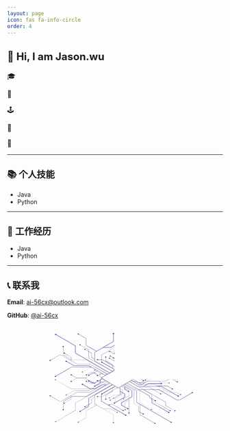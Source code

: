 ```yaml
---
layout: page
icon: fas fa-info-circle
order: 4
---
```


<div style="font-size: 1rem;">
  <h2>  👋 Hi, I am Jason.wu</h2>
  <p>   🎓  </p>
  <p>   🌱  </p>
  <p>   🕹️  </p>
  <p>   🎸  </p>
  <p>   👾  </p>
</div>

---
## 📚 个人技能
- Java
- Python

---
## 🔧 工作经历
- Java
- Python

---
## 📞 联系我

<i class="fas fa-envelope" aria-hidden="true"></i> **Email**: [ai-56cx@outlook.com](mailto:ai-56cx@outlook.com")

<i class="fab fa-github" aria-hidden="true"></i> **GitHub**: [@ai-56cx](https://github.com/ai-56cx)


<svg xmlns="http://www.w3.org/2000/svg" xmlns:xlink="http://www.w3.org/1999/xlink"
     viewBox="-250 200 1300 600" style="margin-left:auto; margin-right:auto; display:block;">
    <defs>
        <linearGradient id="Dégradé_sans_nom_4" x1="397.3" y1="531.55" x2="398.77" y2="531.55" gradientTransform="matrix(1, 0, 0, -1, 0, 1002)" gradientUnits="userSpaceOnUse">
            <stop offset="0" stop-color="#f5f5f5" stop-opacity="0.7"/>
            <stop offset="1" stop-color="#303030" stop-opacity="0.3"/>
        </linearGradient>
        <linearGradient id="Dégradé_sans_nom_5" x1="-71.63" y1="1086.96" x2="-71.63" y2="1203.04" gradientTransform="matrix(0.87, -0.5, 0, -1.15, 202.02, 1691.1)" gradientUnits="userSpaceOnUse">
            <stop offset="0" stop-color="#3f3fc2"/>
            <stop offset="0.09" stop-color="#3f3fc2"/>
            <stop offset="0.69" stop-color="#fff"/>
        </linearGradient>
        <linearGradient id="Dégradé_sans_nom_6" x1="-117.26" y1="1087.6" x2="-117.26" y2="1178.79" xlink:href="#Dégradé_sans_nom_5"/>
        <linearGradient id="Dégradé_sans_nom_7" x1="-140.02" y1="1086.96" x2="-140.02" y2="1203.04" xlink:href="#Dégradé_sans_nom_5"/>
        <linearGradient id="Dégradé_sans_nom_8" x1="-162.84" y1="1087.39" x2="-162.84" y2="1186.68" xlink:href="#Dégradé_sans_nom_5"/>
        <linearGradient id="Dégradé_sans_nom_9" x1="3024.62" y1="-260.2" x2="3024.62" y2="-144.13" gradientTransform="matrix(-0.87, -0.5, 0, -1.15, 2764.57, 1691.1)" xlink:href="#Dégradé_sans_nom_5"/>
        <linearGradient id="Dégradé_sans_nom_10" x1="3070.25" y1="-299.23" x2="3070.25" y2="-208.04" gradientTransform="matrix(-0.87, -0.5, 0, -1.15, 2764.57, 1691.1)" xlink:href="#Dégradé_sans_nom_5"/>
        <linearGradient id="Dégradé_sans_nom_11" x1="3093.01" y1="-319.7" x2="3093.01" y2="-203.63" gradientTransform="matrix(-0.87, -0.5, 0, -1.15, 2764.57, 1691.1)" xlink:href="#Dégradé_sans_nom_5"/>
        <linearGradient id="Dégradé_sans_nom_12" x1="56.64" y1="500.45" x2="44.9" y2="595.99" gradientTransform="matrix(1, 0, 0, -1, 0, 1002)" xlink:href="#Dégradé_sans_nom_5"/>
        <linearGradient id="Dégradé_sans_nom_13" x1="64.52" y1="585.05" x2="81.08" y2="592.79" gradientTransform="matrix(1, -0.01, -0.01, -1, -9.3, 1026.18)" xlink:href="#Dégradé_sans_nom_5"/>
        <linearGradient id="Dégradé_sans_nom_14" x1="84.31" y1="585.6" x2="114.29" y2="599.6" gradientTransform="matrix(1, -0.01, -0.01, -1, -9.3, 1026.18)" xlink:href="#Dégradé_sans_nom_5"/>
        <linearGradient id="Dégradé_sans_nom_15" x1="-94.51" y1="1086.73" x2="-94.51" y2="1202.81" xlink:href="#Dégradé_sans_nom_5"/>
        <linearGradient id="Dégradé_sans_nom_16" x1="3047.49" y1="-280.31" x2="3047.49" y2="-164.24" gradientTransform="matrix(-0.87, -0.5, 0, -1.15, 2764.57, 1691.1)" xlink:href="#Dégradé_sans_nom_5"/>
        <linearGradient id="Dégradé_sans_nom_17" x1="124.16" y1="607.81" x2="154.14" y2="621.82" gradientTransform="matrix(1, -0.01, -0.01, -1, -9.3, 1026.18)" xlink:href="#Dégradé_sans_nom_5"/>
        <linearGradient id="Dégradé_sans_nom_18" x1="144.36" y1="634.38" x2="174.34" y2="648.38" gradientTransform="matrix(1, -0.01, -0.01, -1, -9.3, 1026.18)" xlink:href="#Dégradé_sans_nom_5"/>
        <linearGradient id="Dégradé_sans_nom_19" x1="106.45" y1="579.15" x2="118.92" y2="584.97" gradientTransform="matrix(1, -0.01, -0.01, -1, -9.3, 1026.18)" xlink:href="#Dégradé_sans_nom_5"/>
        <linearGradient id="Dégradé_sans_nom_20" x1="3072.39" y1="-464.37" x2="3072.39" y2="-403.73" gradientTransform="matrix(-0.87, -0.5, 0, -1.15, 3394.98, 1691.1)" xlink:href="#Dégradé_sans_nom_5"/>
        <linearGradient id="Dégradé_sans_nom_21" x1="3049.57" y1="-465.06" x2="3049.57" y2="-377.24" gradientTransform="matrix(-0.87, -0.5, 0, -1.15, 3394.98, 1691.1)" xlink:href="#Dégradé_sans_nom_5"/>
        <linearGradient id="Dégradé_sans_nom_22" x1="3026.76" y1="-464.82" x2="3026.76" y2="-386.44" gradientTransform="matrix(-0.87, -0.5, 0, -1.15, 3394.98, 1691.1)" xlink:href="#Dégradé_sans_nom_5"/>
        <linearGradient id="Dégradé_sans_nom_23" x1="-119.4" y1="924.34" x2="-119.4" y2="984.97" gradientTransform="matrix(0.87, -0.5, 0, -1.15, 832.43, 1691.1)" xlink:href="#Dégradé_sans_nom_5"/>
        <linearGradient id="Dégradé_sans_nom_24" x1="-96.59" y1="903.81" x2="-96.59" y2="991.64" gradientTransform="matrix(0.87, -0.5, 0, -1.15, 832.43, 1691.1)" xlink:href="#Dégradé_sans_nom_5"/>
        <linearGradient id="Dégradé_sans_nom_25" x1="2831.03" y1="306.18" x2="2821.63" y2="382.71" gradientTransform="translate(3597 1002) rotate(180)" xlink:href="#Dégradé_sans_nom_5"/>
        <linearGradient id="Dégradé_sans_nom_26" x1="2830.12" y1="346.86" x2="2846.68" y2="354.59" gradientTransform="translate(3606.3 1026.18) rotate(-179.43)" xlink:href="#Dégradé_sans_nom_5"/>
        <linearGradient id="Dégradé_sans_nom_27" x1="2849.94" y1="347.34" x2="2879.92" y2="361.34" gradientTransform="translate(3606.3 1026.18) rotate(-179.43)" xlink:href="#Dégradé_sans_nom_5"/>
        <linearGradient id="Dégradé_sans_nom_28" x1="2872.09" y1="340.88" x2="2884.56" y2="346.7" gradientTransform="translate(3606.3 1026.18) rotate(-179.43)" xlink:href="#Dégradé_sans_nom_5"/>
        <radialGradient id="Dégradé_sans_nom" cx="-64.97" cy="1869.29" r="504.98" gradientTransform="matrix(0.72, 0, 0, -0.45, 702.38, 1207.55)" gradientUnits="userSpaceOnUse">
            <stop offset="0" stop-color="#14253a" stop-opacity="0.3"/>
            <stop offset="0.14" stop-color="#192a3f" stop-opacity="0.31"/>
            <stop offset="0.27" stop-color="#2a394c" stop-opacity="0.34"/>
            <stop offset="0.41" stop-color="#455363" stop-opacity="0.38"/>
            <stop offset="0.55" stop-color="#6c7684" stop-opacity="0.45"/>
            <stop offset="0.69" stop-color="#9da4ad" stop-opacity="0.53"/>
            <stop offset="0.82" stop-color="#d9dcdf" stop-opacity="0.64"/>
            <stop offset="0.9" stop-color="#fff" stop-opacity="0.7"/>
        </radialGradient>
        <linearGradient id="Dégradé_sans_nom_2" x1="443.16" y1="829.82" x2="874.22" y2="437.05" gradientTransform="matrix(1, 0, 0, -1, 0, 1002)" gradientUnits="userSpaceOnUse">
            <stop offset="0" stop-color="#f5f5f5" stop-opacity="0.7"/>
            <stop offset="1" stop-color="#0d0a3f" stop-opacity="0.3"/>
        </linearGradient>
        <linearGradient id="Dégradé_sans_nom_3" x1="397.3" y1="635.5" x2="915.3" y2="635.5" gradientTransform="matrix(1, 0, 0, -1, 0, 1002)" gradientUnits="userSpaceOnUse">
            <stop offset="0" stop-color="#f5f5f5" stop-opacity="0.5"/>
            <stop offset="1" stop-color="#0d0a3f" stop-opacity="0.3"/>
        </linearGradient>
        <clipPath id="clip-path">
            <polygon points="431.1 561.4 406.8 575.4 310.4 519.7 310.4 412.6 431.1 482.3 431.1 561.4" fill="none"/>
        </clipPath>
    </defs>
    <g id="circuits">
        <g id="circuits-2">
            <g id="blue">
                <path d="M386.9,462.6l-1-.6-61.8-35.7c1.2-.8,1.1-2.1-.3-2.9a5.9,5.9,0,0,0-5.2-.2l-.4.2-.5.3c-1,.9-.8,2.1.5,2.9a6.19,6.19,0,0,0,5,.3h.1l74,42.8v-1ZM370.5,361.1a.78.78,0,0,0,.4-.4,1.2,1.2,0,0,0,.4-.9c0-.6-.4-1.1-1.2-1.6a6.83,6.83,0,0,0-5.6,0,2.08,2.08,0,0,0-1.1,1.6,1.62,1.62,0,0,0,.3.9,2.83,2.83,0,0,0,.8.7,5.81,5.81,0,0,0,5,.2l27.8,16v-1Zm18.6,36.1-14.3-8.3c1-.9.9-2.1-.5-2.8a6.08,6.08,0,0,0-5.6,0c-1.5.8-1.5,2.2,0,3.2a6.7,6.7,0,0,0,5.2.1l14.3,8.3,5.5,3.1,3.6,2.1v-1Zm-19.2,5a1.5,1.5,0,0,0-.4-2.8,5.88,5.88,0,0,0-5.5,0c-1.6.8-1.6,2.3,0,3.2a5.59,5.59,0,0,0,4.9.2l28.4,16.3v-1Zm17,43.5-1-.6-62.4-36H298.7a3,3,0,0,0-1.1-1.2,6.83,6.83,0,0,0-5.6,0c-1.5,1-1.5,2.4,0,3.3a6.83,6.83,0,0,0,5.6,0,2.51,2.51,0,0,0,1.1-1.2h24.5l62.7,36.2,1,.6,10.4,6v-1ZM869.6,606.1a6.08,6.08,0,0,0-5.6,0c-1.3.7-1.5,2-.4,2.9l-72.9,42.1H772.4L665,589.1H542.4l-66.7-38.5-.9-.5-2.1-1.2,13.2-7.7,2.1,1.3,48.4,27.9H678.5l62.8,36.4,1.5.8L778,627.9c-1.1.9-.9,2.2.4,3a6.08,6.08,0,0,0,5.6,0c1.5-.9,1.5-2.4,0-3.2a6.19,6.19,0,0,0-5-.3l-34.4-19.8-1.5-.8-64.3-37.1H573.7l21.4-12.4,1.5-.8,4.6-2.7h74.3a2.73,2.73,0,0,0,1,1.2,6.42,6.42,0,0,0,5.7,0c1.5-.9,1.5-2.4,0-3.2a6.42,6.42,0,0,0-5.7,0,1.93,1.93,0,0,0-1,1.2H601l-6.1,3.5-1.5.8L572,569.6H536.7l-46.9-27.1-.9-.5-2.2-1.3,11.7-6.7,2.1,1.3.9.5,41.2,23.8h17.9l4.2-2.4,1.4-.8L596,539.1l.5-.3H705.4L725,527.5h-1.8l-18,10.4H596.3l-18.5,10.7-13.4,7.8-1.4.8-2.8,1.6H542.9l-32.1-18.5h16.1l15.5,9h12.3l1.1-.7,1.5-.8,24.3-14.1a6.87,6.87,0,0,0,5.1-.2c1.6-1,1.6-2.4,0-3.3a6.83,6.83,0,0,0-5.6,0c-1.4.8-1.5,2.1-.4,3l-5.2,3-3.5,2-16.4,9.6-1.2.6H542.7l-15.5-9H509.3l-7.1-4.1-.9-.5-2.1-1.3,10.4-6h-1.5l-88.2,50.9L319.6,520.6l-.9-.5-2-1.2,4.5-2.6.8-.5L364.9,491l.9-.5,16.1-9.2.9-.6,14.5-8.4v-1l-12.8,7.4L277.9,417.2V365.7l50.3-29.1h46.3l22.8-13.1v-1.1l-23,13.4H329.6l61.2-35.3.2-.2V254.4a5.94,5.94,0,0,0,2.3-.6c1.6-.9,1.6-2.3,0-3.2a5.88,5.88,0,0,0-5.5,0c-1.5.9-1.5,2.3,0,3.2a6.43,6.43,0,0,0,2.4.6v45.4L288.5,358.5,226,322.4V281.8l-44.5-25.6c1.2-.9,1-2.1-.3-2.9a5.6,5.6,0,0,0-5.6,0c-1.5.9-1.5,2.3,0,3.1a5.49,5.49,0,0,0,5,.3L225,282.3v40.6L287.6,359l-10.4,6h-.3v40.6l-18-10.4V369.9L241.7,360l-1-.6-18.4-10.6c1.1-.9,1-2.1-.4-3a6.83,6.83,0,0,0-5.6,0c-1.6.9-1.6,2.4,0,3.3a6.5,6.5,0,0,0,5.1.1l19.3,11.2,1,.6,16.3,9.4v25.4l18.9,10.9v11l106.6,61.5-1.7,1-.9.5-13,7.6L161.2,368.9V325.7L45.7,259c1.2-.8,1-2.1-.3-2.9a7.07,7.07,0,0,0-5.7,0c-1.5.9-1.5,2.3,0,3.2a6.1,6.1,0,0,0,5.1.2l115.5,66.7v43.3L367,488.8l-2.1,1.2-.8.5-9.8,5.7-26.9-15.5-1.6-.9-78.1-45H170.1L135.9,415h.3V394L97.4,371.5c1.2-.8,1.1-2.1-.4-2.9a5.88,5.88,0,0,0-5.5,0c-1.5.9-1.5,2.3,0,3.2a5.81,5.81,0,0,0,5,.2l38.7,22.4v20L76.5,380.5H66.3l-55,31.7a5.81,5.81,0,0,0-5,.2c-1.6.9-1.6,2.4,0,3.2a5.88,5.88,0,0,0,5.5,0c1.4-.7,1.6-1.9.4-2.8l54.3-31.4h9.7l93.6,54h77.6l76.7,44.4,1.6.9,27.6,16-11.2,6.5-79.5-46-1.6-.9-19.6-11.4H152.3l-42.8-24.8c.5-.7.2-1.7-.9-2.4a6.08,6.08,0,0,0-5.6,0c-1.5.9-1.5,2.4,0,3.2a6.08,6.08,0,0,0,5.6,0l.3-.2,43.1,25h89l14.9,8.7H137.1L43,508.6a6.61,6.61,0,0,0-5,.2c-1.5,1-1.5,2.4,0,3.2a6.08,6.08,0,0,0,5.6,0c1.3-.7,1.5-2,.3-2.9l93.4-53.9H257.4l1.9,1.1,1.6.9L295.1,477l-4.2,2.4-.8.5-9.8,5.6H254.1l-24.6,14.1a6.19,6.19,0,0,0-5,.3c-1.6.8-1.6,2.3,0,3.2a6.08,6.08,0,0,0,5.6,0c1.3-.8,1.5-2,.4-3l23.8-13.8h24.5l-7,4.1-1.4.8-48.7,28.1H168.9l-29.5-17c1.1-.8.9-2.1-.4-2.9a6.08,6.08,0,0,0-5.6,0c-1.5.9-1.5,2.3.1,3.2a5.81,5.81,0,0,0,5,.2l30,17.3h53.4l50.3-29,1.4-.8,17.3-10,.9-.5,4.1-2.4,31.6,18.1H310.1l-11.5,6.7-.8.5-1.7.9a6.71,6.71,0,0,0-5.2.2c-1.5.9-1.5,2.4,0,3.2a6.08,6.08,0,0,0,5.6,0c1.3-.8,1.5-2,.4-2.9l1.7-.9.9-.5,10.8-6.3h18.8l12.3,7.2-20.2,11.6-.9.5-4.6,2.7-.7.4,2.9,1.7.8.4,4.5,2.7-2,1.1-.9.6-21.7,12.5-.9.5-19.9,11.5H262.5l-18-10.5c1-.9,1-2.1-.5-2.9a5.88,5.88,0,0,0-5.5,0c-1.5.9-1.5,2.3,0,3.2a6.1,6.1,0,0,0,5.1.2l18.6,10.8H278l20.6-11.9.9-.5,11.5-6.7v17.4l-20.2,11.7-.8.4-10,6a5.49,5.49,0,0,0-5,.3c-1.6.8-1.6,2.3,0,3.1a5.42,5.42,0,0,0,5.5,0,1.6,1.6,0,0,0,.4-2.9l10-5.7.8-.5,20-11.5h.2V531.2l9.2-5.4.9-.5,2-1.1,42.9,24.7-2,1.2-.8.5-17,9.8H321.3l-40.8,23.5H249.6l-43.1-24.8c1.1-.9,1-2.1-.4-3a6.6,6.6,0,0,0-5.5,0c-1.6,1-1.6,2.4,0,3.3a6.71,6.71,0,0,0,5,.2l43.6,25.2h31.5l40.8-23.6h24.1L226,630.3H141.6l-5.5,3.1-.9.6L88.5,661h-.3v47.2a5.2,5.2,0,0,0-3.2.7c-1.5.9-1.5,2.3,0,3.1a5.6,5.6,0,0,0,5.6,0c1.5-.8,1.5-2.2,0-3.1a4.54,4.54,0,0,0-1.5-.6V661.6L135.2,635l.9-.6,5.7-3.3h84.5l138.7-80,.8-.5,2-1.2,16.1,9.3-2,1.2-.8.5-140,80.8h-.2v49.3L192,718.9a6.1,6.1,0,0,0-5.1.2c-1.5.9-1.5,2.3,0,3.2a5.88,5.88,0,0,0,5.5,0c1.4-.8,1.6-2,.4-2.9l48.7-28.1.2-.2V641.8l140.2-80.9.9-.5,2-1.2,16.8,9.7-2,1.2-81.7,47.2h-.2v42.3l144,83.2c-1,.8-.9,2.1.4,2.9a6.08,6.08,0,0,0,5.6,0c1.5-.9,1.5-2.4,0-3.2a5.88,5.88,0,0,0-5-.3L356.9,681.3h31.8l57,33c-1.1.9-1,2.1.4,2.9a6.08,6.08,0,0,0,5.6,0c1.5-.9,1.5-2.3,0-3.2a6.1,6.1,0,0,0-5.1-.2L389,680.5H355.3l-36.6-21.2V618h.1l5.5-3.2L386.1,579v21l-41.6,23.9-.2.2v21.2a8.39,8.39,0,0,0-2.3.6c-1.6,1-1.6,2.4,0,3.3a6.6,6.6,0,0,0,5.5,0c1.6-.9,1.6-2.3,0-3.3a6.43,6.43,0,0,0-2.4-.6V624.6l41.5-23.9.3-.2v-22l12.8-7.4.8-.5,2-1.1,17.1,10h.3l10.5-6.1v45.9l-36.6,21.1c-.1,0-.2,0-.2-.1a6,6,0,0,0-4.9.4c-1.3.7-1.4,1.8-.5,2.7l.5.4.3.2a5.8,5.8,0,0,0,5.3-.2c1.4-.8,1.5-2.1.4-2.9l36.4-21h.2V601.2l14.5,8.3.8.5,12,6.9v17.7L398.9,669a6.18,6.18,0,0,0-5,.2c-1.6.9-1.6,2.3,0,3.2a5.88,5.88,0,0,0,5.5,0c1.4-.8,1.6-2,.5-3l59.4-34.3h.2V616.3l-12.9-7.5-.8-.4L431.3,600V572.8l14.8-8.6,2.2,1.2.9.5,9.7,5.6v16.6l19.1,11c-1.1,1-1,2.2.5,3.1a6.52,6.52,0,0,0,5.3.1h.3l.6-.5a1.49,1.49,0,0,0,.19-2.11,1.7,1.7,0,0,0-.19-.19l-.6-.5h-.3a6.2,6.2,0,0,0-4.8-.1l-19.2-11.1V572l41.8,24.2v36.3l-16.9,9.8-.9.6-45.2,26h-.2v13.8l22.2,12.7.9.6,12.5,7.2c-1.1.9-1,2.1.4,3a6.83,6.83,0,0,0,5.6,0c1.5-.9,1.5-2.4,0-3.3a6.87,6.87,0,0,0-5.1-.2L461.5,695l-.9-.5-21.3-12.3V669.5l44.5-25.6.9-.5,17.6-10.2.2-.2V595.7l-52.4-30.3-.9-.5-2.1-1.2,11.2-6.5,2.1,1.2.9.5,68.9,39.8v68.2L551.1,679v62.8l86.1,49.7c-.7.8-.3,1.8.9,2.4a5.88,5.88,0,0,0,5.5,0c1.6-.8,1.6-2.3,0-3.2a5.88,5.88,0,0,0-5.5,0l-.2.2L552,741.3V679.6L735.1,785.4c-1.1.9-1,2.1.5,2.9a6.08,6.08,0,0,0,5.6,0c1.5-.8,1.5-2.3,0-3.2a6.87,6.87,0,0,0-5.1-.2L531,666.5V598.3l-68.9-39.8-1-.5-2-1.2,12.7-7.4,2.1,1.2.9.5,67,38.7-.2.4,66.5,38.4v8.5l11.3,6.5.9.5,1.3.7v24.1l99.3,57.2c-1.1.8-.9,2.2.4,2.9a5.6,5.6,0,0,0,5.6,0c1.5-.8,1.5-2.3,0-3.1a5.49,5.49,0,0,0-5-.3l-99.4-57.3v-23l17.1,9.8c-1,1-1,2.2.5,3.1a6.83,6.83,0,0,0,5.6,0c1.5-1,1.5-2.4,0-3.3a6.1,6.1,0,0,0-5.1-.2L620.3,643l-.9-.5-10.4-6V628l-65.9-38.1h30.6l131.9,76.2V686L758,716.2c-1.2.9-1.1,2.2.3,3a5.88,5.88,0,0,0,5.5,0c1.6-.9,1.6-2.4,0-3.2a5.81,5.81,0,0,0-5-.3l-52.3-30.2V665.6L575.4,589.9h89.3l107.3,62h19l73.5-42.5a5.69,5.69,0,0,0,5.1-.2C871.1,608.4,871.1,606.9,869.6,606.1ZM737,520.5l-.9-.5-.9.5,1,.6Z"
                      stroke="#3f3fc2" fill="#0D0A3F" stroke-dashoffset="100%">
                    <animate attributeName="stroke-dasharray" dur="20s" values="80%;120%;80%" repeatCount="indefinite" />
                </path>
            </g>
            <g id="white">
                <path d="M393.9,368.7c-1.6.9-1.6,2.3,0,3.1a5.67,5.67,0,0,0,3.4.7v-4.4A6.53,6.53,0,0,0,393.9,368.7Zm.7,31.6a1.61,1.61,0,0,0,.58-2.19,1.63,1.63,0,0,0-.88-.71,5.9,5.9,0,0,0-5.2-.2l-.4.2-.5.3c-1,.8-.8,2,.5,2.9a6.71,6.71,0,0,0,5,.2h0l3.6,2.1v-1.1Zm2.7-65-79.5,45.9h-.2v42.3h.1l5.5,3.2,74.1,42.7v-1l-10.4-6v-22l-41.7-24.1V395.8a6.15,6.15,0,0,0,2.3-.7c1.5-.8,1.5-2.2,0-3.2a6.08,6.08,0,0,0-5.6,0c-1.5,1-1.5,2.4,0,3.2a6.71,6.71,0,0,0,2.4.7V417l41.6,24.1v21l-67.3-38.9h-.1V381.8L355,360.7h33.7l8.6-4.9v-1.1l-8.8,5.1H356.6l40.7-23.5Zm0,134.3h0l1.5.8Zm177.1,64.8a5.88,5.88,0,0,0-5-.3l-11.5-6.6h-1.8l12.4,7.1c-1.2.9-1,2.2.4,3a5.65,5.65,0,0,0,3.1.6,6.43,6.43,0,0,0,2.4-.6,2.08,2.08,0,0,0,1.1-1.4A1.71,1.71,0,0,0,574.4,534.4Zm204.1,7.5a5.59,5.59,0,0,0-4.9-.2l-24.5-14.2h-1.8l25.4,14.7c-1.2.9-1.1,2.1.3,2.9a5.88,5.88,0,0,0,5.5,0C780.1,544.2,780.1,542.8,778.5,541.9Zm-43.3-21.4,1,.6.8-.6-.9-.5Zm62.7,98.2a6.5,6.5,0,0,0-5.1-.1l-20.3-11.8H724l-62.9-36.4-1.5-.8-1.6-.9h57l27.5,15.8c-1.2.8-1,2.1.3,2.9a5.6,5.6,0,0,0,5.6,0c1.5-.9,1.5-2.3,0-3.1a5.49,5.49,0,0,0-5-.3l-28.1-16.2H656.5l-19.7-11.4H560l-12.3-7.1-1.2-.7h32.8l16.4-9.5H664l19,11.1h38.7a3,3,0,0,0,1.1,1.2,6.08,6.08,0,0,0,5.6,0c1.5-.9,1.5-2.3,0-3.2a6.08,6.08,0,0,0-5.6,0,2.13,2.13,0,0,0-1.1,1.2H683.4l-18.2-10.6-.9-.5h-67l.5-.3,17.9-10.3a5.91,5.91,0,0,0,4.7-.1h-6.3l-35.2,20.3H545l-32.2-18.7,2.8-1.6h-1.7l-12.6,7.3-.8.5L488.9,542l-.9.5-13.2,7.6-.9.5L461.1,558l-.7.4-11.2,6.5-.9.5-17,9.8-.9.5-10.6,6.1-19.3-11.2-.9-.5h0l-.2-.2h-.2l-16.4-9.5-.9-.5-16.1-9.3-.9-.5L322,525.3l-.8-.5-4.6-2.6,2.1-1.2.9-.4,77.7-44.9v-1.1l-12.5,7.3-2-1.2-1-.5L241.7,399.3V349.9l-49-28.2c1.2-.8,1-2.1-.3-2.9a6.08,6.08,0,0,0-5.6,0c-1.6.9-1.6,2.3,0,3.2a5.81,5.81,0,0,0,5,.2l48.9,28.2v49.4l140.2,80.9,1,.6,1.9,1.1-16,9.3-2-1.2-.9-.5-17.7-10.2L226.3,410H141.8l-5.6-3.2-1-.6L89.1,379.5V332.7l1.5-.5c1.5-.9,1.5-2.4,0-3.3a6.6,6.6,0,0,0-5.5,0c-1.6.9-1.6,2.4,0,3.3a6.61,6.61,0,0,0,3.1.6V380l47,27.2,1,.5,5.3,3.1H226l119.4,69H321.5l-40.7-23.4H249.3l-43.7,25.2a5.81,5.81,0,0,0-5,.2c-1.6,1-1.6,2.4,0,3.2a5.88,5.88,0,0,0,5.5,0c1.3-.7,1.5-2,.4-2.9l43-24.8h31l40.7,23.4H347l17.1,9.8.8.5,2,1.2L324,517l-2-1.2-.8-.5-9.3-5.4V491.4l-20.1-11.5-.9-.5-10-5.8c1.1-.9,1-2.2-.4-3a6.6,6.6,0,0,0-5.5,0c-1.6.9-1.6,2.3,0,3.3a6.22,6.22,0,0,0,5,.1l10.1,5.9.8.5L311,491.9v17.5l-11.5-6.6-.9-.5-20.5-11.9H262.3l-18.7,10.7a6.51,6.51,0,0,0-5.1.3c-1.5.9-1.5,2.3,0,3.2a6.08,6.08,0,0,0,5.6,0c1.3-.8,1.5-2,.3-3l18.2-10.4h15.1l20.1,11.6.8.5,21.7,12.5.9.5,2,1.2-4.5,2.6-.8.5-2.3,1.3-.7.3,5.4,3.2.8.4,20.1,11.7-12.3,7.1H310.3l-10.8-6.2-.9-.5-1.7-1c1-.9.8-2.1-.4-2.9a5.88,5.88,0,0,0-5.5,0c-1.6.9-1.6,2.3,0,3.2a6,6,0,0,0,5.1.2l1.6,1,.9.5,11.3,6.5h17.4l-31.4,18.2-4.2-2.4-.9-.5-17.2-10-1.6-.9L221.9,521H168.6l-30.1,17.4a6.5,6.5,0,0,0-5.1.2c-1.5.9-1.5,2.3,0,3.2a6.08,6.08,0,0,0,5.6,0c1.3-.8,1.5-2.1.4-3l29.4-17h52.9L270.3,550l1.6.9,6.8,3.9H254.3L230.4,541a1.59,1.59,0,0,0,.52-2.2,1.61,1.61,0,0,0-.92-.7,5.42,5.42,0,0,0-5.5,0c-1.6.8-1.6,2.2,0,3.1a5.81,5.81,0,0,0,5,.2L254,555.5h26.3l9.7,5.6.9.6,4.2,2.4-34.3,19.7-1.6.9-1.7,1H137.3L44,531.9c1-.9.9-2-.4-2.9a6.83,6.83,0,0,0-5.6,0c-1.6.9-1.6,2.4,0,3.3a6.41,6.41,0,0,0,5.1.1L137,586.7H255.9L241,595.4H152.1l-43.3,24.9h-.2a5.88,5.88,0,0,0-5.5,0c-1.6.9-1.6,2.3,0,3.2a5.88,5.88,0,0,0,5.5,0c1.1-.7,1.4-1.7.8-2.5l42.9-24.7h88.9L261,584.8l1.6-.9L342.2,538l11.3,6.5-27.6,15.9-1.4.8-77.1,44.5H169.9L76.2,659.8H66.5L12.2,628.4c1.1-.9,1-2.1-.5-2.9a6.6,6.6,0,0,0-5.5,0c-1.5.9-1.5,2.4,0,3.3a6.22,6.22,0,0,0,5,.1l54.9,31.8H76.4l58.8-33.9v20L96.5,669.2a6.1,6.1,0,0,0-5.1.2c-1.5.9-1.5,2.3,0,3.1a5.6,5.6,0,0,0,5.6,0c1.4-.7,1.5-1.9.4-2.8l38.5-22.3h.2v-21h-.2l34.2-19.7h77.5l78.5-45.4,1.4-.8L354.3,545l9.8,5.7.9.5,1.9,1.1L160.5,671.5h-.3v43.3L44.8,781.6a6.5,6.5,0,0,0-5.1.2c-1.5.9-1.5,2.3,0,3.1a5.6,5.6,0,0,0,5.6,0,1.6,1.6,0,0,0,.4-2.9l115.2-66.4.2-.2V672.1L367.9,552.8l13.2,7.6.8.5,1.7.9L277.1,623.3h-.2v11.1L258,645.3v25.3L241.7,680l-.8.5-19.7,11.3a5.59,5.59,0,0,0-4.9.2c-1.6.9-1.6,2.4,0,3.2a5.88,5.88,0,0,0,5.5,0c1.4-.7,1.6-2,.4-2.8l18.7-10.8.8-.5,16.9-9.8.3-.2V645.8l18-10.3V676l10.6,6.1-62.2,36h-.2v40.5l-44.5,25.7a7.51,7.51,0,0,0-5.1.2c-1.5.9-1.5,2.4,0,3.3a6.83,6.83,0,0,0,5.6,0c1.4-.9,1.6-2.1.5-3l44.1-25.5.2-.2V718.7l62.5-36L390,741.3v45.4a10.12,10.12,0,0,0-2.3.6c-1.5.9-1.5,2.3,0,3.2a6.08,6.08,0,0,0,5.6,0c1.5-.9,1.5-2.3,0-3.2a8.39,8.39,0,0,0-2.3-.6V740.8l-61.4-35.4h44.5l36,20.7c-1.1.9-1,2.2.4,3a6.08,6.08,0,0,0,5.6,0c1.6-.9,1.6-2.3,0-3.2a6.1,6.1,0,0,0-5.1-.2l-36.5-21.2H328.1l-50.3-29V623.9l106.6-61.6,14.1,8.1L322.9,614a5.89,5.89,0,0,0-4.7.4c-1.4.8-1.5,2.1-.4,3a.48.48,0,0,0,.4.2l.6.3a6.19,6.19,0,0,0,5-.3c1.2-.8,1.4-2,.5-2.9l-.4-.2,75.4-43.6.4.2,13.8,8-26.6,15.3-.8.4-62.9,36.4H298.7a3.94,3.94,0,0,0-1.1-1.2,6.83,6.83,0,0,0-5.6,0c-1.6,1-1.6,2.4,0,3.2a6.08,6.08,0,0,0,5.6,0,2.07,2.07,0,0,0,1-1.1h24.7l62.8-36.3.8-.4,27.4-15.8,5.4,3.1h.1l4.3-2.5,6.3,3.7.9.4,14.5,8.4v17.4l-14.5,8.3-.9.5-2.5,1.5H399.8L369,638.3a6.1,6.1,0,0,0-5.1.2c-1.5.9-1.5,2.3,0,3.2a6.08,6.08,0,0,0,5.6,0c1.4-.8,1.5-2,.4-2.9l30.2-17.5h26.4l-32.9,19-5.4,3.1-14.3,8.3a5.69,5.69,0,0,0-5.1.2c-1.6.8-1.6,2.3,0,3.2a5.88,5.88,0,0,0,5.5,0c1.3-.8,1.5-2.1.5-2.9L389,644l42.3-24.4,9-5.2v8.3l-38.8,22.4-.2.2v15.9l-31.7,18.3a6.1,6.1,0,0,0-5.1.2,1.88,1.88,0,0,0-.8.7,1.62,1.62,0,0,0-.3.9,1.92,1.92,0,0,0,1.1,1.6,5.88,5.88,0,0,0,5.5,0,1.89,1.89,0,0,0,1.2-1.6,1.62,1.62,0,0,0-.3-.9l-.4-.4L402,661.7h.2V645.8l38.7-22.5h.3v-9.4l5.2-3,.2-.2V592.3l-15.3-8.9-.9-.5-5.4-3.1,5.4-3.1.9-.5,8-4.6,19.6,11.3.9.6,24,13.8v29l-30.4,17.6a5.88,5.88,0,0,0-5,.3c-1.5.8-1.5,2.2,0,3.2a6.08,6.08,0,0,0,5.6,0c1.3-.9,1.5-2.1.3-3l29.5-17v23.8l-23,13.2h-.2V709a6.82,6.82,0,0,0-2.4.5c-1.5,1-1.5,2.4,0,3.2a6.42,6.42,0,0,0,5.7,0c1.5-.8,1.5-2.2,0-3.2a6.82,6.82,0,0,0-2.4-.5V665l22.3-12.8V729a5,5,0,0,0-2.4.6c-1.5.9-1.5,2.4,0,3.2a6.08,6.08,0,0,0,5.6,0c1.5-.8,1.5-2.3,0-3.2a4.62,4.62,0,0,0-2.3-.6V596.8l-24.9-14.4-.9-.5-18.7-10.8,9-5.2.9-.5,6.1-3.5,58.2,33.6v80l28,16.1v30.1l8.7,5,.9.6,15,8.6a1.59,1.59,0,0,0-.52,2.2,1.61,1.61,0,0,0,.92.7,6.08,6.08,0,0,0,5.6,0c1.5-.8,1.5-2.2,0-3.2a6.1,6.1,0,0,0-5.1-.2L552,726.2l-.9-.5-7.9-4.5V691.1L515.1,675V595L457,561.4l4.3-2.5.8-.4,6.7-3.9,78.5,45.3v68.2L617,708.4c-1.2.8-1,2.1.3,2.9a6.08,6.08,0,0,0,5.6,0c1.6-.9,1.6-2.3,0-3.2a5.81,5.81,0,0,0-5-.2l-69.8-40.3V599.4l-78.5-45.3,5.2-3,.9-.5,13.1-7.5,79.7,46,1.5.8,49.4,28.6v34l2.2,1.2.9.5,106.4,61.4c-1.1,1-1,2.2.4,3a6.08,6.08,0,0,0,5.6,0c1.5-.9,1.5-2.3,0-3.2a6.51,6.51,0,0,0-5.1-.3L622.5,653.2l-.9-.4-1.3-.8V618l-48.4-28.1-1.5-.8-23.5-13.6H605l23.6,13.6,1.4.8,42.2,24.4c-1.2.8-1.1,2.1.4,2.9a5.88,5.88,0,0,0,5.5,0c1.6-.9,1.6-2.3,0-3.2a5.59,5.59,0,0,0-4.9-.2l-41.4-23.9-1.4-.8-25.1-14.5H545.4l-7.3-4.2-48.4-27.9h.1l11.6-6.7.8-.5,9.7-5.6,32.6,18.7,1.4.9,13.7,7.8h76.8l21.5,12.4,1.4.8,64.3,37.2h48.6L791.9,619c-1.1.9-1,2.1.4,2.9a6.83,6.83,0,0,0,5.6,0C799.4,621.1,799.4,619.7,797.9,618.7ZM545,547.8l-32.2-18.7,2.8-1.6h-1.7l-12.6,7.3-.8.5.9.5.8-.5,9.7-5.6,32.6,18.7h9.9l1.2-.6Z"
                      fill="#0D0A3F" stroke="#FFF" stroke-dashoffset="100%">
                    <animate attributeName="stroke-dasharray" dur="20s" values="80%;120%;80%" repeatCount="indefinite" />
                </path>
            </g>
        </g>
    </g>
</svg>
